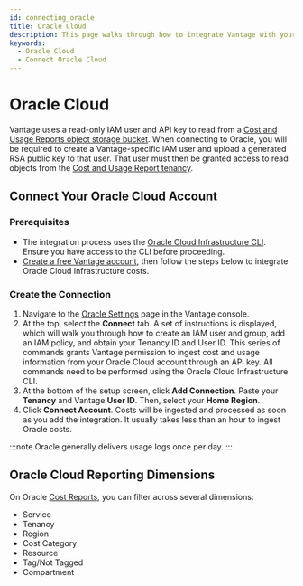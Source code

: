 ```yaml
---
id: connecting_oracle
title: Oracle Cloud
description: This page walks through how to integrate Vantage with your Oracle Cloud account.
keywords:
  - Oracle Cloud
  - Connect Oracle Cloud
---
```


# Oracle Cloud

Vantage uses a read-only IAM user and API key to read from a [Cost and Usage Reports object storage bucket](https://docs.oracle.com/en-us/iaas/Content/Billing/Concepts/usagereportsoverview.htm). When connecting to Oracle, you will be required to create a Vantage-specific IAM user and upload a generated RSA public key to that user. That user must then be granted access to read objects from the [Cost and Usage Report tenancy](https://docs.oracle.com/en-us/iaas/Content/Billing/Concepts/usagereportsoverview.htm#policy).

## Connect Your Oracle Cloud Account

### Prerequisites

- The integration process uses the [Oracle Cloud Infrastructure CLI](https://docs.oracle.com/en-us/iaas/Content/API/Concepts/cliconcepts.htm). Ensure you have access to the CLI before proceeding. 
- [Create a free Vantage account](https://console.vantage.sh/signup), then follow the steps below to integrate Oracle Cloud Infrastructure costs.

### Create the Connection

1. Navigate to the [Oracle Settings](https://console.vantage.sh/settings/oracle/) page in the Vantage console.
2. At the top, select the **Connect** tab. A set of instructions is displayed, which will walk you through how to create an IAM user and group, add an IAM policy, and obtain your Tenancy ID and User ID. This series of commands grants Vantage permission to ingest cost and usage information from your Oracle Cloud account through an API key. All commands need to be performed using the Oracle Cloud Infrastructure CLI.
3. At the bottom of the setup screen, click **Add Connection**. Paste your **Tenancy** and Vantage **User ID**. Then, select your **Home Region**. 
4. Click **Connect Account**. Costs will be ingested and processed as soon as you add the integration. It usually takes less than an hour to ingest Oracle costs.  

:::note
Oracle generally delivers usage logs once per day.
:::

## Oracle Cloud Reporting Dimensions

On Oracle [Cost Reports](/cost_reports), you can filter across several dimensions:

- Service
- Tenancy
- Region
- Cost Category
- Resource
- Tag/Not Tagged
- Compartment
